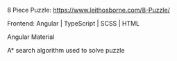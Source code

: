 8 Piece Puzzle: https://www.leithosborne.com/8-Puzzle/

Frontend: Angular | TypeScript | SCSS | HTML

Angular Material

A\* search algorithm used to solve puzzle
